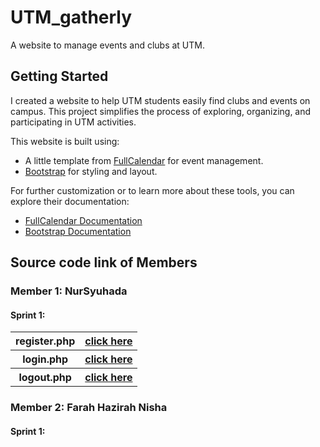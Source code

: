 # UTM_gatherly 

A website to manage events and clubs at UTM.

## Getting Started

I created a website to help UTM students easily find clubs and events on campus. This project simplifies the process of exploring, organizing, and participating in UTM activities.

This website is built using:
- A little template from [FullCalendar](https://fullcalendar.io/) for event management.
- [Bootstrap](https://getbootstrap.com/) for styling and layout.

For further customization or to learn more about these tools, you can explore their documentation:
- [FullCalendar Documentation](https://fullcalendar.io/docs)
- [Bootstrap Documentation](https://getbootstrap.com/docs)
## Source code link of Members

### Member 1: NurSyuhada

#### Sprint 1:
<table>
  <tr>
    <th>register.php
      <th><a href="">click here</a>
  </tr>

  <tr>
    <th>login.php
      <th><a href="">click here</a>
  </tr>

  <tr>
    <th>logout.php
      <th><a href="">click here</a>
  </tr>

  
</table>



### Member 2: Farah Hazirah Nisha

#### Sprint 1:
